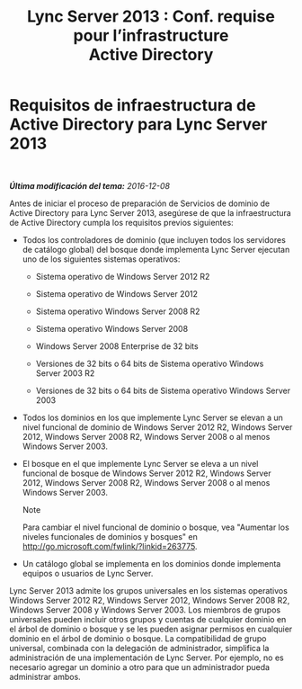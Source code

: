 ﻿---
title: "Lync Server 2013 : Conf. requise pour l’infrastructure Active Directory"
TOCTitle: Requisitos de infraestructura de Active Directory
ms:assetid: c2086f7b-662f-4179-ab99-2c0311ebd903
ms:mtpsurl: https://technet.microsoft.com/es-es/library/Gg412955(v=OCS.15)
ms:contentKeyID: 48276564
ms.date: 01/07/2017
mtps_version: v=OCS.15
ms.translationtype: HT
---

# Requisitos de infraestructura de Active Directory para Lync Server 2013

 

_**Última modificación del tema:** 2016-12-08_

Antes de iniciar el proceso de preparación de Servicios de dominio de Active Directory para Lync Server 2013, asegúrese de que la infraestructura de Active Directory cumpla los requisitos previos siguientes:

  - Todos los controladores de dominio (que incluyen todos los servidores de catálogo global) del bosque donde implementa Lync Server ejecutan uno de los siguientes sistemas operativos:
    
      - Sistema operativo de Windows Server 2012 R2
    
      - Sistema operativo de Windows Server 2012
    
      - Sistema operativo Windows Server 2008 R2
    
      - Sistema operativo Windows Server 2008
    
      - Windows Server 2008 Enterprise de 32 bits
    
      - Versiones de 32 bits o 64 bits de Sistema operativo Windows Server 2003 R2
    
      - Versiones de 32 bits o 64 bits de Sistema operativo Windows Server 2003

  - Todos los dominios en los que implemente Lync Server se elevan a un nivel funcional de dominio de Windows Server 2012 R2, Windows Server 2012, Windows Server 2008 R2, Windows Server 2008 o al menos Windows Server 2003.

  - El bosque en el que implemente Lync Server se eleva a un nivel funcional de bosque de Windows Server 2012 R2, Windows Server 2012, Windows Server 2008 R2, Windows Server 2008 o al menos Windows Server 2003.
    

    > [!NOTE]
    > Para cambiar el nivel funcional de dominio o bosque, vea "Aumentar los niveles funcionales de dominios y bosques" en <A class=uri href="http://go.microsoft.com/fwlink/?linkid=263775">http://go.microsoft.com/fwlink/?linkid=263775</A>.



  - Un catálogo global se implementa en los dominios donde implementa equipos o usuarios de Lync Server.

Lync Server 2013 admite los grupos universales en los sistemas operativos Windows Server 2012 R2, Windows Server 2012, Windows Server 2008 R2, Windows Server 2008 y Windows Server 2003. Los miembros de grupos universales pueden incluir otros grupos y cuentas de cualquier dominio en el árbol de dominio o bosque y se les pueden asignar permisos en cualquier dominio en el árbol de dominio o bosque. La compatibilidad de grupo universal, combinada con la delegación de administrador, simplifica la administración de una implementación de Lync Server. Por ejemplo, no es necesario agregar un dominio a otro para que un administrador pueda administrar ambos.

